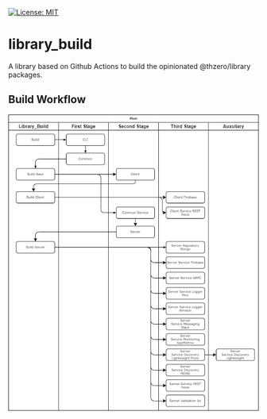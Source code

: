 [![License: MIT](https://img.shields.io/badge/License-MIT-yellow.svg)](https://opensource.org/licenses/MIT)

# library_build

A library based on Github Actions to build the opinionated @thzero/library packages.

## Build Workflow

![build workflow](./LibraryBuild.png?raw=true)